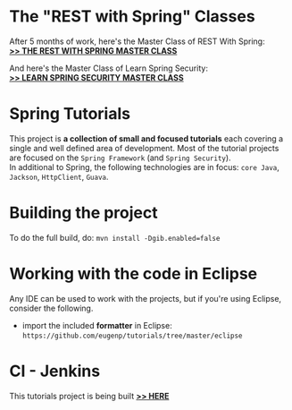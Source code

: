 
The "REST with Spring" Classes
==============================

After 5 months of work, here's the Master Class of REST With Spring: <br/>
**[>> THE REST WITH SPRING MASTER CLASS](http://www.baeldung.com/rest-with-spring-course?utm_source=github&utm_medium=social&utm_content=tutorials&utm_campaign=rws#master-class)**

And here's the Master Class of Learn Spring Security: <br/>
**[>> LEARN SPRING SECURITY MASTER CLASS](http://www.baeldung.com/learn-spring-security-course?utm_source=github&utm_medium=social&utm_content=tutorials&utm_campaign=lss#master-class)**



Spring Tutorials
================

This project is **a collection of small and focused tutorials** each covering a single and well defined area of development. 
Most of the tutorial projects are focused on the `Spring Framework` (and `Spring Security`).  
In additional to Spring, the following technologies are in focus: `core Java`, `Jackson`, `HttpClient`, `Guava`. 

Building the project
====================
To do the full build, do: `mvn install -Dgib.enabled=false`


Working with the code in Eclipse
================================
Any IDE can be used to work with the projects, but if you're using Eclipse, consider the following. 

- import the included **formatter** in Eclipse: 
`https://github.com/eugenp/tutorials/tree/master/eclipse`


CI - Jenkins
================================
This tutorials project is being built **[>> HERE](https://rest-security.ci.cloudbees.com/job/tutorials-unit/)**

